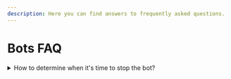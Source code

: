 ```yaml
---
description: Here you can find answers to frequently asked questions.
---
```


# Bots FAQ

<details>

<summary>How to determine when it's time to stop the bot?</summary>

Signs that indicate it's time to exit a coin:

1. Declining trading volumes.
2. Decreasing volatility.
3. A prolonged negative trend.

You can track these coin metrics in [our volatility ranking.](https://matrixbot.io/tools/volatility)

</details>
